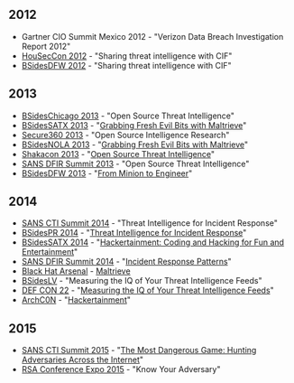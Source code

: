 ## 2012

- Gartner CIO Summit Mexico 2012 - "Verizon Data Breach Investigation Report 2012"
- [HouSecCon 2012](http://houstonseccon.com/agenda-2012/#kyle) - "Sharing threat intelligence with CIF"
- [BSidesDFW 2012](http://www.securitybsides.com/w/page/50488342/BSidesDFW%202012) - "Sharing threat intelligence with CIF"

## 2013
- [BSidesChicago 2013](https://securechicago.org/pastevents/bsideschicago-2013/schedule/) - "Open Source Threat Intelligence"
- [BSidesSATX 2013](http://www.securitybsides.com/w/page/62049224/BSidesSATX) - "[Grabbing Fresh Evil Bits with Maltrieve](https://speakerdeck.com/technoskald/grabbing-fresh-evil-bits-maltrieve)"
- [Secure360 2013](http://secure360.org/schedule/open-source-intelligence-research/) - "Open Source Intelligence Research"
- [BSidesNOLA 2013](http://www.securitybsides.com/w/page/62741761/BsidesNola) - "[Grabbing Fresh Evil Bits with Maltrieve](https://speakerdeck.com/technoskald/grabbing-fresh-evil-bits-maltrieve-1)"
- [Shakacon 2013](https://www.youtube.com/watch?v=JxJaCIzzFzg) - "[Open Source Threat Intelligence](https://speakerdeck.com/technoskald/open-source-threat-intelligence-shakacon)"
- [SANS DFIR Summit 2013](https://www.sans.org/event-downloads/30107/agenda.pdf) - "Open Source Threat Intelligence"
- [BSidesDFW 2013](http://www.securitybsides.com/w/page/68749447/BSidesDFW%202013%20Full%20Track%202%20Abstracts) - "[From Minion to Engineer](https://speakerdeck.com/technoskald/from-minion-to-engineer)"

## 2014
- [SANS CTI Summit 2014](https://www.sans.org/event-downloads/35252/agenda.pdf) - "Threat Intelligence for Incident Response"
- [BSidesPR 2014](http://bsidespr.org/2014/?page_id=88) - "[Threat Intelligence for Incident Response](https://speakerdeck.com/technoskald/threat-intelligence-for-incident-response)"
- [BSidesSATX 2014](http://bsidestexas.blogspot.com/p/san-antonio-schedule.html) - "[Hackertainment: Coding and Hacking for Fun and Entertainment](https://speakerdeck.com/technoskald/hackertainment)"
- [SANS DFIR Summit 2014](https://www.sans.org/event-downloads/33822/agenda.pdf) - "[Incident Response Patterns](https://speakerdeck.com/technoskald/incident-patterns)"
- [Black Hat Arsenal](https://www.blackhat.com/us-14/arsenal.html) - [Maltrieve](http://maltrieve.org)
- [BSidesLV](http://www.bsideslv.org) - "Measuring the IQ of Your Threat Intelligence Feeds"
- [DEF CON 22](https://www.defcon.org/html/defcon-22/dc-22-index.html) - "[Measuring the IQ of Your Threat Intelligence Feeds](https://www.defcon.org/html/defcon-22/dc-22-speakers.html#Pinto)"
- [ArchC0N](http://www.archc0n.org/index.php/archive/archcon-2014/) - "[Hackertainment](https://speakerdeck.com/technoskald/hackertainment)"

## 2015
- [SANS CTI Summit 2015](http://www.sans.org/event/cyber-threat-intelligence-summit-2015) - "[The Most Dangerous Game: Hunting Adversaries Across the Internet](https://speakerdeck.com/sroberts/the-most-dangerous-game)"
- [RSA Conference Expo 2015](https://www.rsaconference.com/events/us15/agenda/sessions/1929/know-your-adversary-gathering-intelligence-on) - "Know Your Adversary"
